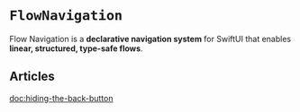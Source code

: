 # ``FlowNavigation``

Flow Navigation is a **declarative navigation system** for SwiftUI that enables **linear, structured, type-safe flows**.

## Articles

<doc:hiding-the-back-button>
